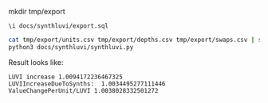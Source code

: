 mkdir tmp/export

```sql:
\i docs/synthluvi/export.sql
```

```bash
cat tmp/export/units.csv tmp/export/depths.csv tmp/export/swaps.csv | sort > ./tmp/export/all.csv
python3 docs/synthluvi/synthluvi.py
```

Result looks like:
```
LUVI increase 1.0094172236467325
LUVIIncreaseDueToSynths:  1.0034495277111446
ValueChangePerUnit/LUVI 1.0038028332501272
```
